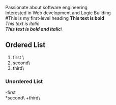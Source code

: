 Passionate about software engineering\
Interested in Web development and Logic Building\
#This is my first-level heading
**This text is bold**\
*This text is italic*\
***This text is bold and italic***\
## Ordered List
1. first \
2. second\
3. third\
### Unordered List
-first\
*second\ 
+third\



